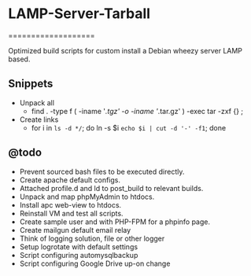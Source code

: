# LAMP-Server-Tarball
===================

Optimized build scripts for custom install a Debian wheezy server LAMP based.

## Snippets
  - Unpack all
    - find . -type f \( -iname '*.tgz' -o -iname '*.tar.gz' \) -exec tar -zxf {} \;
  - Create links
    - for i in `ls -d */`; do ln -s $i `echo $i | cut -d '-' -f1`; done

## @todo
  - Prevent sourced bash files to be executed directly.
  - Create apache default configs.
  - Attached profile.d and ld to post_build to relevant builds.
  - Unpack and map phpMyAdmin to htdocs.
  - Install apc web-view to htdocs.
  - Reinstall VM and test all scripts.
  - Create sample user and with PHP-FPM for a phpinfo page.
  - Create mailgun default email relay
  - Think of logging solution, file or other logger
  - Setup logrotate with default settings
  - Script configuring automysqlbackup
  - Script configuring Google Drive up-on change
